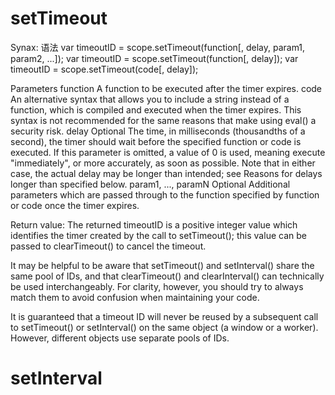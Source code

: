 
# setTimeout

Synax: 语法
var timeoutID = scope.setTimeout(function[, delay, param1, param2, ...]);
var timeoutID = scope.setTimeout(function[, delay]);
var timeoutID = scope.setTimeout(code[, delay]);

Parameters
function
A function to be executed after the timer expires.
code
An alternative syntax that allows you to include a string instead of a function, which is compiled and executed when the timer expires. This syntax is not recommended for the same reasons that make using eval() a security risk.
delay Optional
The time, in milliseconds (thousandths of a second), the timer should wait before the specified function or code is executed. If this parameter is omitted, a value of 0 is used, meaning execute "immediately", or more accurately, as soon as possible. Note that in either case, the actual delay may be longer than intended; see Reasons for delays longer than specified below.
param1, ..., paramN Optional
Additional parameters which are passed through to the function specified by function or code once the timer expires.

Return value:
The returned timeoutID is a positive integer value which identifies the timer created by the call to setTimeout(); this value can be passed to clearTimeout() to cancel the timeout.

It may be helpful to be aware that setTimeout() and setInterval() share the same pool of IDs, and that clearTimeout() and clearInterval() can technically be used interchangeably. For clarity, however, you should try to always match them to avoid confusion when maintaining your code.

It is guaranteed that a timeout ID will never be reused by a subsequent call to setTimeout() or setInterval() on the same object (a window or a worker). However, different objects use separate pools of IDs.

# setInterval
